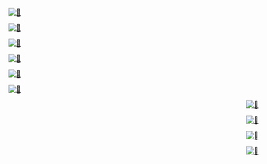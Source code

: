 <div align="left" width="100">

[<img alt="🦑" src="https://gist.githubusercontent.com/redsigma/6403d1af33500f2eef2dacdb5fdb212c/raw/metrics.base.svg">](#)

[<img alt="🦑" src="https://gist.githubusercontent.com/redsigma/6403d1af33500f2eef2dacdb5fdb212c/raw/metrics.plugin.activity.svg">](#)
  

  
[<img alt="🦑" src="https://gist.githubusercontent.com/redsigma/6403d1af33500f2eef2dacdb5fdb212c/raw/metrics.language.svg">](#)
  

  
  
  


[<img alt="🦑" src="https://gist.githubusercontent.com/redsigma/6403d1af33500f2eef2dacdb5fdb212c/raw/metrics.plugin.calendar.svg">](#)  

[<img alt="🦑" src="https://gist.githubusercontent.com/redsigma/6403d1af33500f2eef2dacdb5fdb212c/raw/metrics.plugin.licenses.svg">](#)
  
[<img alt="🦑" src="https://gist.githubusercontent.com/redsigma/6403d1af33500f2eef2dacdb5fdb212c/raw/metrics.plugin.achievements.svg">](#)


  
</div>

<div align="right" width="100%">

[<img alt="🦑" src="https://gist.githubusercontent.com/redsigma/6403d1af33500f2eef2dacdb5fdb212c/raw/metrics.plugin.reactions.svg">](#)
  
[<img alt="🦑" src="https://gist.githubusercontent.com/redsigma/6403d1af33500f2eef2dacdb5fdb212c/raw/metrics.repos.svg">](#)
  
[<img alt="🦑" src="https://gist.githubusercontent.com/redsigma/6403d1af33500f2eef2dacdb5fdb212c/raw/metrics.plugin.lines.history.svg">](#)

[<img alt="🦑" src="https://gist.githubusercontent.com/redsigma/6403d1af33500f2eef2dacdb5fdb212c/raw/metrics.plugin.followers.svg">](#)
  
  
</div>
